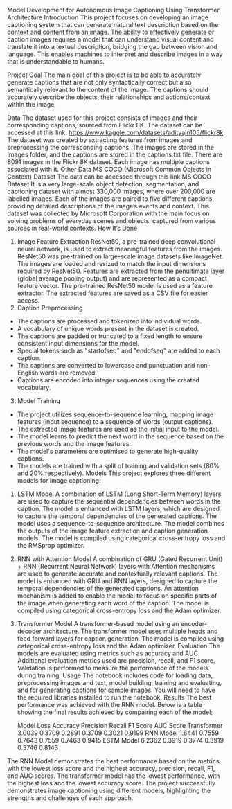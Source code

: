 Model Development for Autonomous Image Captioning Using Transformer Architecture
Introduction
This project focuses on developing an image captioning system that can generate natural text description based on the context and content from an image. The ability to effectively generate or caption images requires a model that can understand visual content and translate it into a textual description, bridging the gap between vision and language. This enables machines to interpret and describe images in a way that is understandable to humans.

Project Goal
The main goal of this project is to be able to accurately generate captions that are not only syntactically correct but also semantically relevant to the content of the image. The captions should accurately describe the objects, their relationships and actions/context within the image.

Data
The dataset used for this project consists of images and their corresponding captions, sourced from Flickr 8K.
The dataset can be accessed at this link: https://www.kaggle.com/datasets/adityajn105/flickr8k.
The dataset was created by extracting features from images and preprocessing the corresponding captions.
The images are stored in the Images folder, and the captions are stored in the captions.txt file.
There are 8091 images in the Flickr 8K dataset.
Each image has multiple captions associated with it.
Other Data
MS COCO (Microsoft Common Objects in Context) Dataset
The data can be accessed through this link MS COCO Dataset
It is a very large-scale object detection, segmentation, and captioning dataset with almost 330,000 images, where over 200,000 are labelled images. Each of the images are paired to five different captions, providing detailed descriptions of the image’s events and context.
This dataset was collected by Microsoft Corporation with the main focus on solving problems of everyday scenes and objects, captured from various sources in real-world contexts.
How It’s Done
1. Image Feature Extraction
ResNet50, a pre-trained deep convolutional neural network, is used to extract meaningful features from the images.
ResNet50 was pre-trained on large-scale image datasets like ImageNet.
The images are loaded and resized to match the input dimensions required by ResNet50.
Features are extracted from the penultimate layer (global average pooling output) and are represented as a compact feature vector.
The pre-trained ResNet50 model is used as a feature extractor.
The extracted features are saved as a CSV file for easier access.
2. Caption Preprocessing
*   The captions are processed and tokenized into individual words.
*   A vocabulary of unique words present in the dataset is created.
*   The captions are padded or truncated to a fixed length to ensure consistent input dimensions for the model.
*   Special tokens such as "startofseq" and "endofseq" are added to each caption.
*   The captions are converted to lowercase and punctuation and non-English words are removed.
*   Captions are encoded into integer sequences using the created vocabulary.
3. Model Training
*   The project utilizes sequence-to-sequence learning, mapping image features (input sequence) to a sequence of words (output captions).
*   The extracted image features are used as the initial input to the model.
*   The model learns to predict the next word in the sequence based on the previous words and the image features.
*   The model's parameters are optimised to generate high-quality captions.
*  The models are trained with a split of training and validation sets (80% and 20% respectively).
Models
This project explores three different models for image captioning:

1. LSTM Model
A combination of LSTM (Long Short-Term Memory) layers are used to capture the sequential dependencies between words in the caption.
The model is enhanced with LSTM layers, which are designed to capture the temporal dependencies of the generated captions.
The model uses a sequence-to-sequence architecture.
The model combines the outputs of the image feature extraction and caption generation models.
The model is compiled using categorical cross-entropy loss and the RMSprop optimizer.
2. RNN with Attention Model
A combination of GRU (Gated Recurrent Unit) + RNN (Recurrent Neural Network) layers with Attention mechanisms are used to generate accurate and contextually relevant captions.
The model is enhanced with GRU and RNN layers, designed to capture the temporal dependencies of the generated captions.
An attention mechanism is added to enable the model to focus on specific parts of the image when generating each word of the caption.
The model is compiled using categorical cross-entropy loss and the Adam optimizer.
3. Transformer Model
A transformer-based model using an encoder-decoder architecture.
The transformer model uses multiple heads and feed forward layers for caption generation.
The model is compiled using categorical cross-entropy loss and the Adam optimizer.
Evaluation
The models are evaluated using metrics such as accuracy and AUC.
Additional evaluation metrics used are precision, recall, and F1 score.
Validation is performed to measure the performance of the models during training.
Usage
The notebook includes code for loading data, preprocessing images and text, model building, training and evaluating, and for generating captions for sample images.
You will need to have the required libraries installed to run the notebook.
Results
The best performance was achieved with the RNN model. Below is a table showing the final results achieved by compairing each of the model;

    Model   	Loss	Accuracy	Precision	Recall	F1 Score	AUC Score
Transformer   3.0039	0.3709    	0.2891	   0.3709	0.3021	    0.9199
RNN Model     1.6441	0.7559  	0.7643	   0.7559	0.7463	    0.9415
LSTM Model	  6.2362	0.3919  	0.3774	   0.3919	0.3746	    0.8143

The RNN Model demonstrates the best performance based on the metrics, with the lowest loss score and the highest accuracy, precision, recall, F1, and AUC scores. The transformer model has the lowest performance, with the highest loss and the lowest accuracy score.
The project successfully demonstrates image captioning using different models, highlighting the strengths and challenges of each approach.
